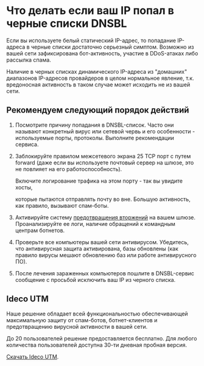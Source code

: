 # Что делать если ваш IP попал в черные списки DNSBL

Если вы используете белый статический IP-адрес, то попадание IP-адреса в черные списки достаточно серьезный симптом. Возможно из вашей сети зафиксирована бот-активность, участие в DDoS-атаках либо рассылка спама.

Наличие в черных списках динамического IP-адреса из "домашних" диапазонов IP-адресов провайдеров в целом нормальное явление, т.к. вредоносная активность в таком случае может исходить не из вашей сети.

## Рекомендуем следующий порядок действий

1. Посмотрите причину попадания в DNSBL-список. Часто они называют конкретный вирус или сетевой червь и его особенности - используемые порты, протоколы.  Выполните рекомендации сервиса.
2. Заблокируйте правилом межсетевого экрана 25 TCP порт с путем forward \(даже если вы используете почтовый сервер на шлюзе, это не повлияет на его работоспособность\).  

   Включите логирование трафика на этом порту - так вы увидите хосты,

   которые пытаются отправлять почту во вне. Большую активность, как правило, вызывают спам-боты.

3. Активируйте систему [предотвращения вторжений](../access-rules/ips.md) на вашем шлюзе. Проанализируйте ее логи, наличие обращений к командным центрам ботнетов. 
4. Проверьте все компьютеры вашей сети антивирусом. Убедитесь, что антивирусная защита активирована, базы обновлены \(как правило вирусы мешают обновлению баз или работе антивирусного ПО\).
5. После лечения зараженных компьютеров пошлите в DNSBL-сервис сообщение с просьбой исключить ваш IP из черного списка.

## Ideco UTM

Наше решение обладает всей функциональностью обеспечивающей максимальную защиту от спам-ботов, ботнет-клиентов и предотвращению вирусной активности в вашей сети.

До 20 пользователей решение предоставляется бесплатно. Для любого количества пользователей доступна 30-ти дневная пробная версия.

[Скачать Ideco UTM](https://my.ideco.ru/utm/download/).

